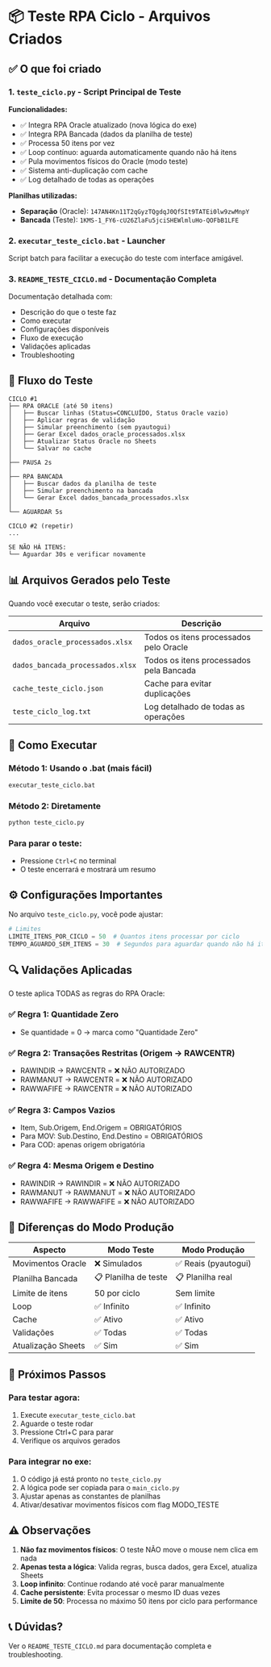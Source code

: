 # 📦 Teste RPA Ciclo - Arquivos Criados

## ✅ O que foi criado

### 1. `teste_ciclo.py` - Script Principal de Teste
**Funcionalidades:**
- ✅ Integra RPA Oracle atualizado (nova lógica do exe)
- ✅ Integra RPA Bancada (dados da planilha de teste)
- ✅ Processa 50 itens por vez
- ✅ Loop contínuo: aguarda automaticamente quando não há itens
- ✅ Pula movimentos físicos do Oracle (modo teste)
- ✅ Sistema anti-duplicação com cache
- ✅ Log detalhado de todas as operações

**Planilhas utilizadas:**
- **Separação** (Oracle): `147AN4Kn11T2qGyzTQgdqJ0QfSIt9TATEi0lw9zwMnpY`
- **Bancada** (Teste): `1KMS-1_FY6-cU26ZlaFu5jciSHEWlmluHo-QOFbB1LFE`

### 2. `executar_teste_ciclo.bat` - Launcher
Script batch para facilitar a execução do teste com interface amigável.

### 3. `README_TESTE_CICLO.md` - Documentação Completa
Documentação detalhada com:
- Descrição do que o teste faz
- Como executar
- Configurações disponíveis
- Fluxo de execução
- Validações aplicadas
- Troubleshooting

## 🎯 Fluxo do Teste

```
CICLO #1
├── RPA ORACLE (até 50 itens)
│   ├── Buscar linhas (Status=CONCLUÍDO, Status Oracle vazio)
│   ├── Aplicar regras de validação
│   ├── Simular preenchimento (sem pyautogui)
│   ├── Gerar Excel dados_oracle_processados.xlsx
│   ├── Atualizar Status Oracle no Sheets
│   └── Salvar no cache
│
├── PAUSA 2s
│
├── RPA BANCADA
│   ├── Buscar dados da planilha de teste
│   ├── Simular preenchimento na bancada
│   └── Gerar Excel dados_bancada_processados.xlsx
│
└── AGUARDAR 5s

CICLO #2 (repetir)
...

SE NÃO HÁ ITENS:
└── Aguardar 30s e verificar novamente
```

## 📊 Arquivos Gerados pelo Teste

Quando você executar o teste, serão criados:

| Arquivo | Descrição |
|---------|-----------|
| `dados_oracle_processados.xlsx` | Todos os itens processados pelo Oracle |
| `dados_bancada_processados.xlsx` | Todos os itens processados pela Bancada |
| `cache_teste_ciclo.json` | Cache para evitar duplicações |
| `teste_ciclo_log.txt` | Log detalhado de todas as operações |

## 🚀 Como Executar

### Método 1: Usando o .bat (mais fácil)
```bash
executar_teste_ciclo.bat
```

### Método 2: Diretamente
```bash
python teste_ciclo.py
```

### Para parar o teste:
- Pressione `Ctrl+C` no terminal
- O teste encerrará e mostrará um resumo

## ⚙️ Configurações Importantes

No arquivo `teste_ciclo.py`, você pode ajustar:

```python
# Limites
LIMITE_ITENS_POR_CICLO = 50  # Quantos itens processar por ciclo
TEMPO_AGUARDO_SEM_ITENS = 30  # Segundos para aguardar quando não há itens
```

## 🔍 Validações Aplicadas

O teste aplica TODAS as regras do RPA Oracle:

### ✅ Regra 1: Quantidade Zero
- Se quantidade = 0 → marca como "Quantidade Zero"

### ✅ Regra 2: Transações Restritas (Origem → RAWCENTR)
- RAWINDIR → RAWCENTR = ❌ NÃO AUTORIZADO
- RAWMANUT → RAWCENTR = ❌ NÃO AUTORIZADO
- RAWWAFIFE → RAWCENTR = ❌ NÃO AUTORIZADO

### ✅ Regra 3: Campos Vazios
- Item, Sub.Origem, End.Origem = OBRIGATÓRIOS
- Para MOV: Sub.Destino, End.Destino = OBRIGATÓRIOS
- Para COD: apenas origem obrigatória

### ✅ Regra 4: Mesma Origem e Destino
- RAWINDIR → RAWINDIR = ❌ NÃO AUTORIZADO
- RAWMANUT → RAWMANUT = ❌ NÃO AUTORIZADO
- RAWWAFIFE → RAWWAFIFE = ❌ NÃO AUTORIZADO

## 📝 Diferenças do Modo Produção

| Aspecto | Modo Teste | Modo Produção |
|---------|-----------|---------------|
| Movimentos Oracle | ❌ Simulados | ✅ Reais (pyautogui) |
| Planilha Bancada | 📋 Planilha de teste | 📋 Planilha real |
| Limite de itens | 50 por ciclo | Sem limite |
| Loop | ✅ Infinito | ✅ Infinito |
| Cache | ✅ Ativo | ✅ Ativo |
| Validações | ✅ Todas | ✅ Todas |
| Atualização Sheets | ✅ Sim | ✅ Sim |

## 🎯 Próximos Passos

### Para testar agora:
1. Execute `executar_teste_ciclo.bat`
2. Aguarde o teste rodar
3. Pressione Ctrl+C para parar
4. Verifique os arquivos gerados

### Para integrar no exe:
1. O código já está pronto no `teste_ciclo.py`
2. A lógica pode ser copiada para o `main_ciclo.py`
3. Ajustar apenas as constantes de planilhas
4. Ativar/desativar movimentos físicos com flag MODO_TESTE

## ⚠️ Observações

1. **Não faz movimentos físicos**: O teste NÃO move o mouse nem clica em nada
2. **Apenas testa a lógica**: Valida regras, busca dados, gera Excel, atualiza Sheets
3. **Loop infinito**: Continue rodando até você parar manualmente
4. **Cache persistente**: Evita processar o mesmo ID duas vezes
5. **Limite de 50**: Processa no máximo 50 itens por ciclo para performance

## 📞 Dúvidas?

Ver o `README_TESTE_CICLO.md` para documentação completa e troubleshooting.
